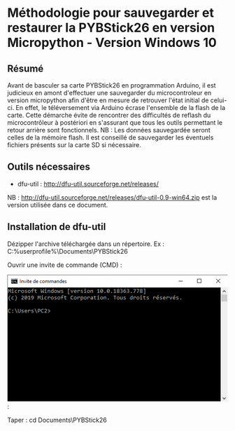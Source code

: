 # Méthodologie pour sauvegarder et restaurer la PYBStick26 en version Micropython - Version Windows 10

## Résumé
Avant de basculer sa carte PYBStick26 en programmation Arduino, il est judicieux en amont d'effectuer une sauvegarder du microcontroleur en version micropython afin d'être en mesure de retrouver l'état initial de celui-ci. En effet, le téléversement via Arduino écrase l'ensemble de la flash de la carte.
Cette démarche évite de rencontrer des difficultés de reflash du microcontrôleur à postériori en s'assurant que tous les outils permettant le retour arrière sont fonctionnels.
NB : Les données sauvegardée seront celles de la mémoire flash. Il est conseillé de sauvegarder les éventuels fichiers présents sur la carte SD si nécessaire.

## Outils nécessaires
* dfu-util : http://dfu-util.sourceforge.net/releases/

NB : http://dfu-util.sourceforge.net/releases/dfu-util-0.9-win64.zip est la version utilisée dans ce document.

## Installation de dfu-util

Dézipper l'archive téléchargée dans un répertoire. Ex : C:\%userprofile%\Documents\PYBStick26

Ouvrir une invite de commande (CMD) :

![Ouvrir une invite de commande (CMD)](docs/_static/invit.png):

Taper :
    cd Documents\PYBStick26


